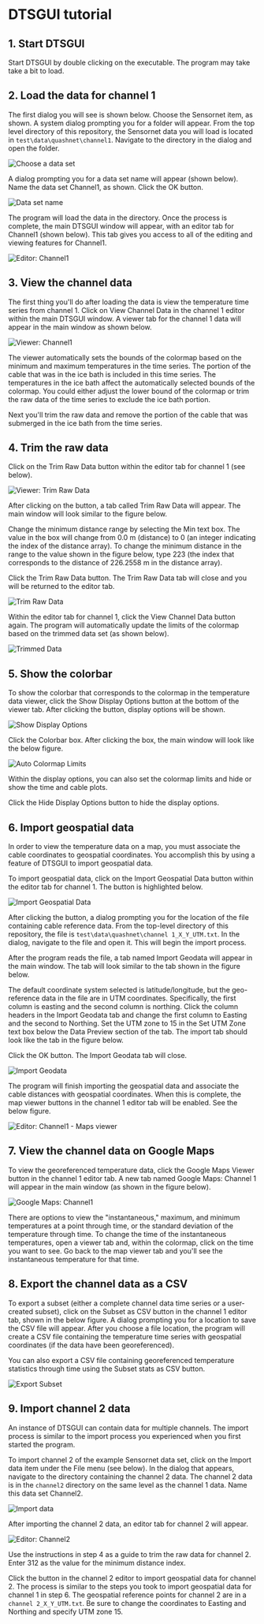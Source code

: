 # DTSGUI tutorial

## 1. Start DTSGUI

Start DTSGUI by double clicking on the executable. The program may take take a
bit to load.

## 2. Load the data for channel 1

The first dialog you will see is shown below. Choose the Sensornet item, as
shown. A system dialog prompting you for a folder will appear. From the top
level directory of this repository, the Sensornet data you will load is located
in `test\data\quashnet\channel1`. Navigate to the directory in the dialog and
open the folder.

![Choose a data set](images/choose-a-data-set.png)

A dialog prompting you for a data set name will appear (shown below). Name the
data set Channel1, as shown. Click the OK button.

![Data set name](images/data-set-name.png)

The program will load the data in the directory. Once the process is complete,
the main DTSGUI window will appear, with an editor tab for Channel1
(shown below). This tab gives you access to all of the editing and viewing
features for Channel1.

![Editor: Channel1](images/dts-gui-editor-channel-1.png)

## 3. View the channel data

The first thing you'll do after loading the data is view the temperature time
series from channel 1. Click on View Channel Data in the channel 1 editor
within the main DTSGUI window. A viewer tab for the channel 1 data will appear
in the main window as shown below.

![Viewer: Channel1](images/viewer-channel-1.png)

The viewer automatically sets the bounds of the colormap based on the
minimum and maximum temperatures in the time series. The portion of the cable
that was in the ice bath is included in this time series. The temperatures
in the ice bath affect the automatically selected bounds of the colormap. You
could either adjust the lower bound of the colormap or trim the raw data of the
time series to exclude the ice bath portion.

Next you'll trim the raw data and remove the portion of the cable that was
submerged in the ice bath from the time series.

## 4. Trim the raw data

Click on the Trim Raw Data button within the editor tab for channel 1 (see
below).

![Viewer: Trim Raw Data](images/editor-trim-raw-data.png)

After clicking on the button, a tab called Trim Raw Data will appear. The
main window will look similar to the figure below.

Change the minimum distance range by selecting the Min text box. The value in
the box will change from 0.0 m (distance) to 0 (an integer indicating the
index of the distance array). To change the minimum distance in the range to
the value shown in the figure below, type 223 (the index that corresponds to
the distance of 226.2558 m in the distance array).

Click the Trim Raw Data button. The Trim Raw Data tab will close and you will
be returned to the editor tab.

![Trim Raw Data](images/trim-raw-data.png)

Within the editor tab for channel 1, click the View Channel Data button again.
The program will automatically update the limits of the colormap based on the
trimmed data set (as shown below).

![Trimmed Data](images/viewer-trimmed.png)

## 5. Show the colorbar

To show the colorbar that corresponds to the colormap in the temperature data
viewer, click the Show Display Options button at the bottom of the viewer tab.
After clicking the button, display options will be shown.

![Show Display Options](images/show-display-options.png)

Click the Colorbar box. After clicking the box, the main window will look like
the below figure.

![Auto Colormap Limits](images/colormap-limits-auto.png)

Within the display options, you can also set the colormap limits and hide or
show the time and cable plots.

Click the Hide Display Options button to hide the display options.

## 6. Import geospatial data

In order to view the temperature data on a map, you must associate the cable
coordinates to geospatial coordinates. You accomplish this by using a feature
of DTSGUI to import geospatial data.

To import geospatial data, click on the Import Geospatial Data button within
the editor tab for channel 1. The button is highlighted below.

![Import Geospatial Data](images/import-geospatial-data.png)

After clicking the button, a dialog prompting you for the location of the file
containing cable reference data. From the top-level directory of this
repository, the file is `test\data\quashnet\channel 1_X_Y_UTM.txt`. In the
dialog, navigate to the file and open it. This will begin the import process.

After the program reads the file, a tab named Import Geodata will appear in the
main window. The tab will look similar to the tab shown in the figure below.

The default coordinate system selected is latitude/longitude, but the
geo-reference data in the file are in UTM coordinates. Specifically, the first
column is easting and the second column is northing. Click the column headers
in the Import Geodata tab and change the first column to Easting and the
second to Northing. Set the UTM zone to 15 in the Set UTM Zone text box below
the Data Preview section of the tab. The import tab should look like the tab
in the figure below.

Click the OK button. The Import Geodata tab will close.

![Import Geodata](images/import-geodata.png)

The program will finish importing the geospatial data and associate the cable
distances with geospatial coordinates. When this is complete, the map viewer
buttons in the channel 1 editor tab will be enabled. See the below figure.

![Editor: Channel1 - Maps viewer](images/editor-maps-viewer.png)

## 7. View the channel data on Google Maps

To view the georeferenced temperature data, click the Google Maps Viewer
button in the channel 1 editor tab. A new tab named Google Maps: Channel 1 will
appear in the main window (as shown in the figure below).

![Google Maps: Channel1](images/google-maps-channel-1.png)

There are options to view the "instantaneous," maximum, and minimum
temperatures at a point through time, or the standard deviation of the
temperature through time. To change the time of the instantaneous temperatures,
open a viewer tab and, within the colormap, click on the time you want to see.
Go back to the map viewer tab and you'll see the instantaneous temperature
for that time.

## 8. Export the channel data as a CSV

To export a subset (either a complete channel data time series or a user-
created subset), click on the Subset as CSV button in the channel 1 editor tab,
shown in the below figure. A dialog prompting you for a location to save the
CSV file will appear. After you choose a file location, the program will create
a CSV file containing the temperature time series with geospatial coordinates
(if the data have been georeferenced).

You can also export a CSV file containing georeferenced temperature statistics
through time using the Subset stats as CSV button.

![Export Subset](images/export-subset.png)

## 9. Import channel 2 data

An instance of DTSGUI can contain data for multiple channels. The import
process is similar to the import process you experienced when you first started
the program.

To import channel 2 of the example Sensornet data set, click on the Import data
item under the File menu (see below). In the dialog that appears, navigate to
the directory containing the channel 2 data. The channel 2 data is in the
`channel2` directory on the same level as the channel 1 data. Name this data
set Channel2.

![Import data](images/dts-gui-menu-import.png)

After importing the channel 2 data, an editor tab for channel 2 will appear.

![Editor: Channel2](images/dts-gui-editor-channel-2.png)

Use the instructions in step 4 as a guide to trim the raw data for channel 2.
Enter 312 as the value for the minimum distance index.

Click the button in the channel 2 editor to import geospatial data for channel
2. The process is similar to the steps you took to import geospatial data
for channel 1 in step 6. The geospatial reference points for channel 2
are in a `channel 2_X_Y_UTM.txt`. Be sure to change the coordinates to Easting
and Northing and specify UTM zone 15.
